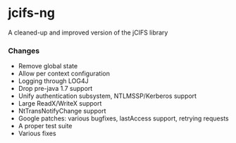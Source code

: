 # jcifs-ng
A cleaned-up and improved version of the jCIFS library

### Changes

 * Remove global state
 * Allow per context configuration
 * Logging through LOG4J
 * Drop pre-java 1.7 support
 * Unify authentication subsystem, NTLMSSP/Kerberos support
 * Large ReadX/WriteX support
 * NtTransNotifyChange support
 * Google patches: various bugfixes, lastAccess support, retrying requests
 * A proper test suite
 * Various fixes
 
